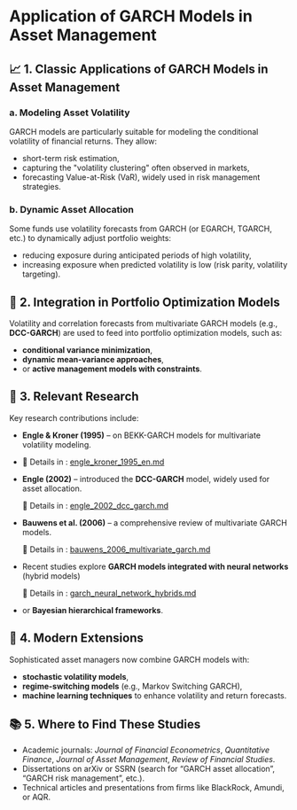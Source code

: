 # Application of GARCH Models in Asset Management

## 📈 1. Classic Applications of GARCH Models in Asset Management

### a. **Modeling Asset Volatility**
GARCH models are particularly suitable for modeling the conditional volatility of financial returns. They allow:
- short-term risk estimation,
- capturing the "volatility clustering" often observed in markets,
- forecasting Value-at-Risk (VaR), widely used in risk management strategies.

### b. **Dynamic Asset Allocation**
Some funds use volatility forecasts from GARCH (or EGARCH, TGARCH, etc.) to dynamically adjust portfolio weights:
- reducing exposure during anticipated periods of high volatility,
- increasing exposure when predicted volatility is low (risk parity, volatility targeting).

## 🧠 2. Integration in Portfolio Optimization Models

Volatility and correlation forecasts from multivariate GARCH models (e.g., **DCC-GARCH**) are used to feed into portfolio optimization models, such as:
- **conditional variance minimization**,
- **dynamic mean-variance approaches**,
- or **active management models with constraints**.

## 🧪 3. Relevant Research

Key research contributions include:

- **Engle & Kroner (1995)** – on BEKK-GARCH models for multivariate volatility modeling.
- 
  📄 Details in  : [engle_kroner_1995_en.md](./engle_kroner_1995_en.md)
  
- **Engle (2002)** – introduced the **DCC-GARCH** model, widely used for asset allocation.

  📄 Details in  : [engle_2002_dcc_garch.md](./engle_2002_dcc_garch.md)
  
- **Bauwens et al. (2006)** – a comprehensive review of multivariate GARCH models.

  📄 Details in  : [bauwens_2006_multivariate_garch.md](./bauwens_2006_multivariate_garch.md)


- Recent studies explore **GARCH models integrated with neural networks** (hybrid models)

  📄 Details in  : [garch_neural_network_hybrids.md](./garch_neural_network_hybrids.md)


- or **Bayesian hierarchical frameworks**.

## 🤖 4. Modern Extensions

Sophisticated asset managers now combine GARCH models with:
- **stochastic volatility models**,
- **regime-switching models** (e.g., Markov Switching GARCH),
- **machine learning techniques** to enhance volatility and return forecasts.

## 📚 5. Where to Find These Studies

- Academic journals: *Journal of Financial Econometrics*, *Quantitative Finance*, *Journal of Asset Management*, *Review of Financial Studies*.
- Dissertations on arXiv or SSRN (search for “GARCH asset allocation”, “GARCH risk management”, etc.).
- Technical articles and presentations from firms like BlackRock, Amundi, or AQR.
